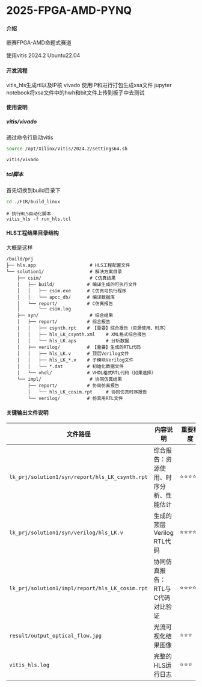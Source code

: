# 2025-FPGA-AMD-PYNQ

#### 介绍
嵌赛FPGA-AMD命题式赛道

使用vitis 2024.2
Ubuntu22.04

#### 开发流程

vitis_hls生成rtl以及IP核
vivado 使用IP和进行打包生成xsa文件
jupyter notebook将xsa文件中的hwh和bit文件上传到板子中去测试

#### 使用说明

##### vitis/vivado

通过命令行启动vitis
```bash
source /opt/Xilinx/Vitis/2024.2/settings64.sh

vitis/vivado
```

##### tcl脚本

首先切换到build目录下

```bash
cd ./FIR/build_linux
```

```
# 执行HLS自动化脚本
vitis_hls -f run_hls.tcl
```

#### HLS工程结果目录结构
大概是这样

```
/build/prj
├── hls.app                    # HLS工程配置文件
└── solution1/                 # 解决方案目录
    ├── csim/                  # C仿真结果
    │   ├── build/            # 编译生成的可执行文件
    │   │   ├── csim.exe      # C仿真可执行程序
    │   │   └── apcc_db/      # 编译数据库
    │   └── report/           # C仿真报告
    │       └── csim.log
    ├── syn/                   # 综合结果
    │   ├── report/           # 综合报告
    │   │   ├── csynth.rpt    # 【重要】综合报告（资源使用、时序）
    │   │   ├── hls_LK_csynth.xml    # XML格式综合报告
    │   │   └── hls_LK.aps           # 分析数据
    │   ├── verilog/          # 【重要】生成的RTL代码
    │   │   ├── hls_LK.v      # 顶层Verilog文件
    │   │   ├── hls_LK_*.v    # 子模块Verilog文件
    │   │   └── *.dat         # 初始化数据文件
    │   └── vhdl/             # VHDL格式RTL代码（如果选择）
    └── impl/                  # 协同仿真结果
        ├── report/           # 协同仿真报告
        │   └── hls_LK_cosim.rpt     # 协同仿真时序报告
        └── verilog/          # 仿真用RTL文件
```

#### 关键输出文件说明

| 文件路径 | 内容说明 | 重要程度 |
|---------|----------|----------|
| `lk_prj/solution1/syn/report/hls_LK_csynth.rpt` | 综合报告：资源使用、时序分析、性能估计 | ⭐⭐⭐⭐⭐ |
| `lk_prj/solution1/syn/verilog/hls_LK.v` | 生成的顶层Verilog RTL代码 | ⭐⭐⭐⭐⭐ |
| `lk_prj/solution1/impl/report/hls_LK_cosim.rpt` | 协同仿真报告：RTL与C代码对比验证 | ⭐⭐⭐⭐ |
| `result/output_optical_flow.jpg` | 光流可视化结果图像 | ⭐⭐⭐ |
| `vitis_hls.log` | 完整的HLS运行日志 | ⭐⭐⭐ |
